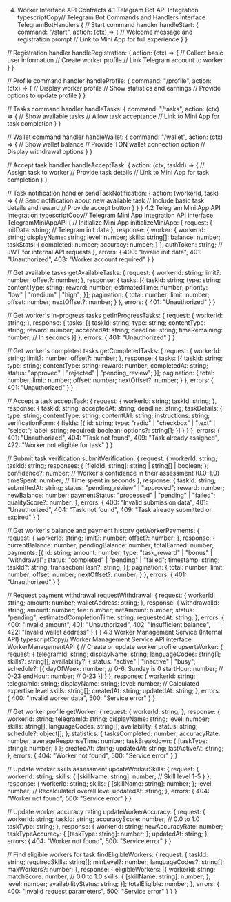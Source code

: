 4. Worker Interface API Contracts
   4.1 Telegram Bot API Integration
   typescriptCopy// Telegram Bot Commands and Handlers
   interface TelegramBotHandlers {
   // Start command handler
   handleStart: {
   command: "/start",
   action: (ctx) => {
   // Welcome message and registration prompt
   // Link to Mini App for full experience
   }
   }

// Registration handler
handleRegistration: {
action: (ctx) => {
// Collect basic user information
// Create worker profile
// Link Telegram account to worker
}
}

// Profile command handler
handleProfile: {
command: "/profile",
action: (ctx) => {
// Display worker profile
// Show statistics and earnings
// Provide options to update profile
}
}

// Tasks command handler
handleTasks: {
command: "/tasks",
action: (ctx) => {
// Show available tasks
// Allow task acceptance
// Link to Mini App for task completion
}
}

// Wallet command handler
handleWallet: {
command: "/wallet",
action: (ctx) => {
// Show wallet balance
// Provide TON wallet connection option
// Display withdrawal options
}
}

// Accept task handler
handleAcceptTask: {
action: (ctx, taskId) => {
// Assign task to worker
// Provide task details
// Link to Mini App for task completion
}
}

// Task notification handler
sendTaskNotification: {
action: (workerId, task) => {
// Send notification about new available task
// Include basic task details and reward
// Provide accept button
}
}
}
4.2 Telegram Mini App API Integration
typescriptCopy// Telegram Mini App Integration API
interface TelegramMiniAppAPI {
// Initialize Mini App
initializeMiniApp: {
request: {
initData: string; // Telegram init data
},
response: {
worker: {
workerId: string;
displayName: string;
level: number;
skills: string[];
balance: number;
taskStats: {
completed: number;
accuracy: number;
}
},
authToken: string; // JWT for internal API requests
},
errors: {
400: "Invalid init data",
401: "Unauthorized",
403: "Worker account required"
}
}

// Get available tasks
getAvailableTasks: {
request: {
workerId: string;
limit?: number;
offset?: number;
},
response: {
tasks: [{
taskId: string;
type: string;
contentType: string;
reward: number;
estimatedTime: number;
priority: "low" | "medium" | "high";
}];
pagination: {
total: number;
limit: number;
offset: number;
nextOffset?: number;
}
},
errors: {
401: "Unauthorized"
}
}

// Get worker's in-progress tasks
getInProgressTasks: {
request: {
workerId: string;
},
response: {
tasks: [{
taskId: string;
type: string;
contentType: string;
reward: number;
acceptedAt: string;
deadline: string;
timeRemaining: number; // In seconds
}]
},
errors: {
401: "Unauthorized"
}
}

// Get worker's completed tasks
getCompletedTasks: {
request: {
workerId: string;
limit?: number;
offset?: number;
},
response: {
tasks: [{
taskId: string;
type: string;
contentType: string;
reward: number;
completedAt: string;
status: "approved" | "rejected" | "pending_review";
}];
pagination: {
total: number;
limit: number;
offset: number;
nextOffset?: number;
}
},
errors: {
401: "Unauthorized"
}
}

// Accept a task
acceptTask: {
request: {
workerId: string;
taskId: string;
},
response: {
taskId: string;
acceptedAt: string;
deadline: string;
taskDetails: {
type: string;
contentType: string;
contentUrl: string;
instructions: string;
verificationForm: {
fields: [{
id: string;
type: "radio" | "checkbox" | "text" | "select";
label: string;
required: boolean;
options?: string[];
}]
}
}
},
errors: {
401: "Unauthorized",
404: "Task not found",
409: "Task already assigned",
422: "Worker not eligible for task"
}
}

// Submit task verification
submitVerification: {
request: {
workerId: string;
taskId: string;
responses: {
[fieldId: string]: string | string[] | boolean;
};
confidence?: number; // Worker's confidence in their assessment (0.0-1.0)
timeSpent: number; // Time spent in seconds
},
response: {
taskId: string;
submittedAt: string;
status: "pending_review" | "approved";
reward: number;
newBalance: number;
paymentStatus: "processed" | "pending" | "failed";
qualityScore?: number;
},
errors: {
400: "Invalid submission data",
401: "Unauthorized",
404: "Task not found",
409: "Task already submitted or expired"
}
}

// Get worker's balance and payment history
getWorkerPayments: {
request: {
workerId: string;
limit?: number;
offset?: number;
},
response: {
currentBalance: number;
pendingBalance: number;
totalEarned: number;
payments: [{
id: string;
amount: number;
type: "task_reward" | "bonus" | "withdrawal";
status: "completed" | "pending" | "failed";
timestamp: string;
taskId?: string;
transactionHash?: string;
}];
pagination: {
total: number;
limit: number;
offset: number;
nextOffset?: number;
}
},
errors: {
401: "Unauthorized"
}
}

// Request payment withdrawal
requestWithdrawal: {
request: {
workerId: string;
amount: number;
walletAddress: string;
},
response: {
withdrawalId: string;
amount: number;
fee: number;
netAmount: number;
status: "pending";
estimatedCompletionTime: string;
requestedAt: string;
},
errors: {
400: "Invalid amount",
401: "Unauthorized",
402: "Insufficient balance",
422: "Invalid wallet address"
}
}
}
4.3 Worker Management Service (Internal API)
typescriptCopy// Worker Management Service API
interface WorkerManagementAPI {
// Create or update worker profile
upsertWorker: {
request: {
telegramId: string;
displayName: string;
languageCodes: string[];
skills?: string[];
availability?: {
status: "active" | "inactive" | "busy";
schedule?: [{
dayOfWeek: number; // 0-6, Sunday is 0
startHour: number; // 0-23
endHour: number; // 0-23
}]
}
},
response: {
workerId: string;
telegramId: string;
displayName: string;
level: number; // Calculated expertise level
skills: string[];
createdAt: string;
updatedAt: string;
},
errors: {
400: "Invalid worker data",
500: "Service error"
}
}

// Get worker profile
getWorker: {
request: {
workerId: string;
},
response: {
workerId: string;
telegramId: string;
displayName: string;
level: number;
skills: string[];
languageCodes: string[];
availability: {
status: string;
schedule?: object[];
};
statistics: {
tasksCompleted: number;
accuracyRate: number;
averageResponseTime: number;
taskBreakdown: {
[taskType: string]: number;
}
};
createdAt: string;
updatedAt: string;
lastActiveAt: string;
},
errors: {
404: "Worker not found",
500: "Service error"
}
}

// Update worker skills assessment
updateWorkerSkills: {
request: {
workerId: string;
skills: {
[skillName: string]: number; // Skill level 1-5
}
},
response: {
workerId: string;
skills: {
[skillName: string]: number;
};
level: number; // Recalculated overall level
updatedAt: string;
},
errors: {
404: "Worker not found",
500: "Service error"
}
}

// Update worker accuracy rating
updateWorkerAccuracy: {
request: {
workerId: string;
taskId: string;
accuracyScore: number; // 0.0 to 1.0
taskType: string;
},
response: {
workerId: string;
newAccuracyRate: number;
taskTypeAccuracy: {
[taskType: string]: number;
};
updatedAt: string;
},
errors: {
404: "Worker not found",
500: "Service error"
}
}

// Find eligible workers for task
findEligibleWorkers: {
request: {
taskId: string;
requiredSkills: string[];
minLevel?: number;
languageCodes?: string[];
maxWorkers?: number;
},
response: {
eligibleWorkers: [{
workerId: string;
matchScore: number; // 0.0 to 1.0
skills: {
[skillName: string]: number;
};
level: number;
availabilityStatus: string;
}];
totalEligible: number;
},
errors: {
400: "Invalid request parameters",
500: "Service error"
}
}
}
